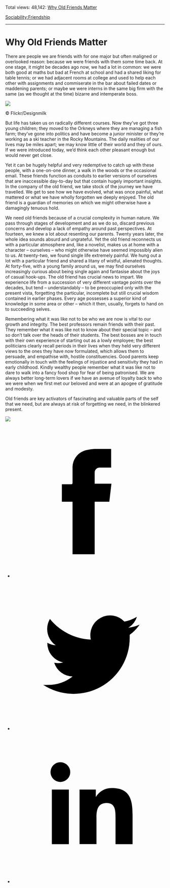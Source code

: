 Total views: 48,142: [Why Old Friends Matter](https://www.theschooloflife.com/thebookoflife/why-old-friends/)

[Sociability:](https://www.theschooloflife.com/thebookoflife/category/sociability/)[Friendship](https://www.theschooloflife.com/thebookoflife/category/sociability/friendship/)

* * *

# Why Old Friends Matter
<style>
						.alignnone {
  display: block;
  margin-left: auto;
  margin-right: auto;
  align: center:
}

.addtoany_share_save_container {
display:none;
}

.wp-block-image {
		display: block;
  margin-left: auto;
  margin-right: auto;
  width: 50%;
}

.aligncenter {
display: block;
  margin-left: auto;
  margin-right: auto;
  align: center:
}

@media only screen and (max-width: 500px) {
  .wp-block-image {
		display: block;
  margin-left: auto;
  margin-right: auto;
  width: 100%;
} }

h1 {max-width: 600px !important;
}
.s18-single-post .content-area .site-main article .post-cat-header-display + .old-wrapper p {
    font-size: 1.200em
}
						</style>

There are people we are friends with for one major but often maligned or overlooked reason: because we were friends with them some time back. At one stage, it might be decades ago now, we had a lot in common: we were both good at maths but bad at French at school and had a shared liking for table tennis; or we had adjacent rooms at college and used to help each other with assignments and commiserate in the bar about failed dates or maddening parents; or maybe we were interns in the same big firm with the same (as we thought at the time) bizarre and intemperate boss.

 ![](https://www.theschooloflife.com/thebookoflife/wp-content/uploads/2017/01/27035549721_06c735f094_z.jpg)

© Flickr/Designmilk

But life has taken us on radically different courses. Now they’ve got three young children; they moved to the Orkneys where they are managing a fish farm; they’ve gone into politics and have become a junior minister or they’re working as a ski teacher in the Rocky Mountains. The daily realities of our lives may be miles apart; we may know little of their world and they of ours. If we were introduced today, we’d think each other pleasant enough but would never get close.

Yet it can be hugely helpful and very redemptive to catch up with these people, with a one-on-one dinner, a walk in the woods or the occasional email. These friends function as conduits&nbsp;to earlier versions of ourselves that are inaccessible day-to-day but that contain hugely important insights. In the company of the old friend, we take stock of the journey we have travelled. We get to see how we have evolved, what was once painful, what mattered or what we have wholly forgotten we deeply enjoyed. The old friend is a guardian of memories on which we might otherwise have a damagingly tenuous hold.

We need old friends because of a crucial complexity in human nature. We pass through stages of development and as we do so, discard previous concerns and develop a lack of empathy around past perspectives. At fourteen, we knew a lot about resenting our parents. Twenty years later, the whole idea sounds absurd and ungrateful. Yet the old friend reconnects us with a particular atmosphere and, like a novelist, makes us at home with a character – ourselves – who might otherwise have seemed impossibly alien to us. At twenty-two, we found single life extremely painful. We hung out a lot with a particular friend and shared a litany of wistful, alienated thoughts. At forty-five, with a young family around us, we may find ourselves increasingly curious about being single again and fantasise about the joys of casual hook-ups. The old friend has crucial news to impart. We experience life from a succession of very different vantage points over the decades, but tend – understandably – to be preoccupied only with the present vista, forgetting the particular, incomplete but still crucial wisdom contained in earlier phases. Every age possesses a superior kind of knowledge in some area or other – which it then, usually, forgets to hand on to succeeding selves.

Remembering what it was like not to be who we are now is vital to our growth and integrity. The best professors remain friends with their past. They remember what it was like not to know about their special topic – and so don’t talk over the heads of their students. The best bosses are in touch with their own experience of starting out as a lowly employee; the best politicians clearly recall periods in their lives when they held very different views to the ones they have now formulated, which allows them to persuade, and empathise with, hostile constituencies. Good parents keep emotionally in touch with the feelings of injustice and sensitivity they had in early childhood. Kindly wealthy people remember what it was like not to dare to walk into a fancy food shop for fear of being patronised. We are always better long-term lovers if we have an avenue of loyalty back to who we were when we first met our beloved and were at an apogee of gratitude and modesty.

Old friends are key activators of fascinating and valuable parts of the self that we need, but are always at risk of forgetting we need, in the blinkered present.

[![](https://img.youtube.com/vi/EJJs0OALuW8/0.jpg)](https://www.youtube.com/embed/EJJs0OALuW8 '')
<style>
    .iframe-class { display: block !important; }
</style>

- [<svg xmlns="http://www.w3.org/2000/svg" viewbox="0 0 26 26"><title>Facebook</title>
                    <g>
                        <path d="M8.38,10H9.92c.2,0,.29,0,.29-.28,0-.82,0-1.64,0-2.46a3.05,3.05,0,0,1,2.57-3.15A7.22,7.22,0,0,1,14,3.95c.86,0,1.71,0,2.57,0h.25v3.2h-2A.85.85,0,0,0,14,8c0,.62,0,1.24,0,1.91h2.87L16.51,13H14v9H10.21V13H8.38Z"></path>
                    </g>
                </svg>](http://www.facebook.com/sharer/sharer.php?u=https://www.theschooloflife.com/thebookoflife/why-old-friends/)
- [<svg xmlns="http://www.w3.org/2000/svg" viewbox="0 0 26 26"><title>Twitter</title>
                    <path d="M21.69,7.9a6.75,6.75,0,0,1-1.94.53,3.39,3.39,0,0,0,1.48-1.87,6.76,6.76,0,0,1-2.14.82,3.38,3.38,0,0,0-5.75,3.08,9.59,9.59,0,0,1-7-3.53,3.38,3.38,0,0,0,1,4.51A3.36,3.36,0,0,1,5.89,11v0A3.38,3.38,0,0,0,8.6,14.37a3.39,3.39,0,0,1-1.53.06,3.38,3.38,0,0,0,3.15,2.35A6.78,6.78,0,0,1,6,18.22a6.87,6.87,0,0,1-.81,0A9.6,9.6,0,0,0,20,10.08q0-.22,0-.44A6.86,6.86,0,0,0,21.69,7.9Z"></path>
                </svg>](http://twitter.com/share?url=https://www.theschooloflife.com/thebookoflife/why-old-friends/&text=&via=theschooloflife)
- [<svg xmlns="http://www.w3.org/2000/svg" viewbox="0 0 26 26"><title>LinkedIn</title>
<path class="cls-2" d="M6.67,10H9.58v9.36H6.67ZM8.13,5.32A1.69,1.69,0,1,1,6.44,7,1.69,1.69,0,0,1,8.13,5.32"></path><path class="cls-2" d="M11.41,10H14.2v1.28h0A3.06,3.06,0,0,1,17,9.75c2.95,0,3.49,1.94,3.49,4.46v5.14H17.57V14.79c0-1.09,0-2.48-1.51-2.48s-1.75,1.18-1.75,2.4v4.63H11.41Z"></path></svg>](https://www.linkedin.com/shareArticle?mini=true&url=https://www.theschooloflife.com/thebookoflife/why-old-friends/)
